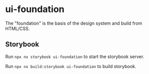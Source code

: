 # ui-foundation

The "foundation" is the basis of the design system and build from HTML/CSS.

## Storybook

Run `npx nx storybook ui-foundation` to start the storybook server.

Run `npx nx build:storybook ui-foundation` to build storybook.